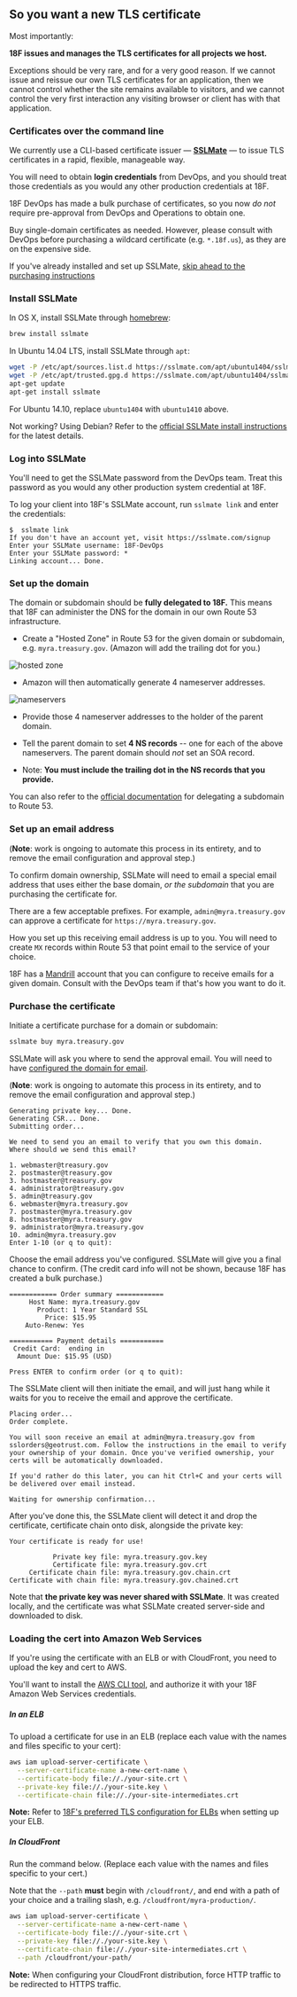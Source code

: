 ## So you want a new TLS certificate

Most importantly:

**18F issues and manages the TLS certificates for all projects we host.**

Exceptions should be very rare, and for a very good reason. If we cannot issue and reissue our own TLS certificates for an application, then we cannot control whether the site remains available to visitors, and we cannot control the very first interaction any visiting browser or client has with that application.

### Certificates over the command line

We currently use a CLI-based certificate issuer — **[SSLMate](https://sslmate.com)** — to issue TLS certificates in a rapid, flexible, manageable way.

You will need to obtain **login credentials** from DevOps, and you should treat those credentials as you would any other production credentials at 18F.

18F DevOps has made a bulk purchase of certificates, so you now _do not_ require pre-approval from DevOps and Operations to obtain one.

Buy single-domain certificates as needed. However, please consult with DevOps before purchasing a wildcard certificate (e.g. `*.18f.us`), as they are on the expensive side.

If you've already installed and set up SSLMate, [skip ahead to the purchasing instructions](#set-up-the-domain)

### Install SSLMate

In OS X, install SSLMate through [homebrew](http://brew.sh):

```bash
brew install sslmate
```

In Ubuntu 14.04 LTS, install SSLMate through `apt`:

```bash
wget -P /etc/apt/sources.list.d https://sslmate.com/apt/ubuntu1404/sslmate.list
wget -P /etc/apt/trusted.gpg.d https://sslmate.com/apt/ubuntu1404/sslmate.gpg
apt-get update
apt-get install sslmate
```

For Ubuntu 14.10, replace `ubuntu1404` with `ubuntu1410` above.

Not working? Using Debian? Refer to the [official SSLMate install instructions](https://sslmate.com/help/install) for the latest details.

### Log into SSLMate

You'll need to get the SSLMate password from the DevOps team. Treat this password as you would any other production system credential at 18F.

To log your client into 18F's SSLMate account, run `sslmate link` and enter the credentials:

```
$  sslmate link
If you don't have an account yet, visit https://sslmate.com/signup
Enter your SSLMate username: 18F-DevOps
Enter your SSLMate password: *
Linking account... Done.
```

### Set up the domain

The domain or subdomain should be **fully delegated to 18F.** This means that 18F can administer the DNS for the domain in our own Route 53 infrastructure.

* Create a "Hosted Zone" in Route 53 for the given domain or subdomain, e.g. `myra.treasury.gov`. (Amazon will add the trailing dot for you.)

![hosted zone](images/route53.png)

* Amazon will then automatically generate 4 nameserver addresses.

![nameservers](images/ns-records.png)

* Provide those 4 nameserver addresses to the holder of the parent domain.
* Tell the parent domain to set **4 NS records** -- one for each of the above nameservers. The parent domain should _not_ set an SOA record.

* Note: **You must include the trailing dot in the NS records that you provide.**

You can also refer to the [official documentation](http://docs.aws.amazon.com/Route53/latest/DeveloperGuide/CreatingNewSubdomain.html) for delegating a subdomain to Route 53.

### Set up an email address

(**Note**: work is ongoing to automate this process in its entirety, and to remove the email configuration and approval step.)

To confirm domain ownership, SSLMate will need to email a special email address that uses either the base domain, _or the subdomain_ that you are purchasing the certificate for.

There are a few acceptable prefixes. For example, `admin@myra.treasury.gov` can approve a certificate for `https://myra.treasury.gov`.

How you set up this receiving email address is up to you. You will need to create `MX` records within Route 53 that point email to the service of your choice.

18F has a [Mandrill](https://mandrillapp.com) account that you can configure to receive emails for a given domain. Consult with the DevOps team if that's how you want to do it.


### Purchase the certificate

Initiate a certificate purchase for a domain or subdomain:

```bash
sslmate buy myra.treasury.gov
```

SSLMate will ask you where to send the approval email. You will need to have [configured the domain for email](#set-up-an-email-address).

(**Note**: work is ongoing to automate this process in its entirety, and to remove the email configuration and approval step.)

```
Generating private key... Done.
Generating CSR... Done.
Submitting order...

We need to send you an email to verify that you own this domain.
Where should we send this email?

1. webmaster@treasury.gov
2. postmaster@treasury.gov
3. hostmaster@treasury.gov
4. administrator@treasury.gov
5. admin@treasury.gov
6. webmaster@myra.treasury.gov
7. postmaster@myra.treasury.gov
8. hostmaster@myra.treasury.gov
9. administrator@myra.treasury.gov
10. admin@myra.treasury.gov
Enter 1-10 (or q to quit):
```

Choose the email address you've configured. SSLMate will give you a final chance to confirm. (The credit card info will not be shown, because 18F has created a bulk purchase.)

```
============ Order summary ============
     Host Name: myra.treasury.gov
       Product: 1 Year Standard SSL
         Price: $15.95
    Auto-Renew: Yes

=========== Payment details ===========
 Credit Card:  ending in
  Amount Due: $15.95 (USD)

Press ENTER to confirm order (or q to quit):
```

The SSLMate client will then initiate the email, and will just hang while it waits for you to receive the email and approve the certificate.

```
Placing order...
Order complete.

You will soon receive an email at admin@myra.treasury.gov from sslorders@geotrust.com. Follow the instructions in the email to verify your ownership of your domain. Once you've verified ownership, your certs will be automatically downloaded.

If you'd rather do this later, you can hit Ctrl+C and your certs will be delivered over email instead.

Waiting for ownership confirmation...
```

After you've done this, the SSLMate client will detect it and drop the certificate, certificate chain onto disk, alongside the private key:

```
Your certificate is ready for use!

           Private key file: myra.treasury.gov.key
           Certificate file: myra.treasury.gov.crt
     Certificate chain file: myra.treasury.gov.chain.crt
Certificate with chain file: myra.treasury.gov.chained.crt
```

Note that **the private key was never shared with SSLMate**. It was created locally, and the certificate was what SSLMate created server-side and downloaded to disk.

### Loading the cert into Amazon Web Services

If you're using the certificate with an ELB or with CloudFront, you need to upload the key and cert to AWS.

You'll want to install the [AWS CLI tool](https://aws.amazon.com/cli/), and authorize it with your 18F Amazon Web Services credentials.

##### In an ELB

To upload a certificate for use in an ELB (replace each value with the names and files specific to your cert):

```bash
aws iam upload-server-certificate \
  --server-certificate-name a-new-cert-name \
  --certificate-body file://./your-site.crt \
  --private-key file://./your-site.key \
  --certificate-chain file://./your-site-intermediates.crt
```

**Note:** Refer to [18F's preferred TLS configuration for ELBs](https://github.com/18F/tls-standards/blob/master/configuration/elb.md) when setting up your ELB.

##### In CloudFront

Run the command below. (Replace each value with the names and files specific to your cert.)

Note that the `--path` **must** begin with `/cloudfront/`, and end with a path of your choice and a trailing slash, e.g. `/cloudfront/myra-production/`.

```bash
aws iam upload-server-certificate \
  --server-certificate-name a-new-cert-name \
  --certificate-body file://./your-site.crt \
  --private-key file://./your-site.key \
  --certificate-chain file://./your-site-intermediates.crt \
  --path /cloudfront/your-path/
```

**Note:** When configuring your CloudFront distribution, force HTTP traffic to be redirected to HTTPS traffic.
